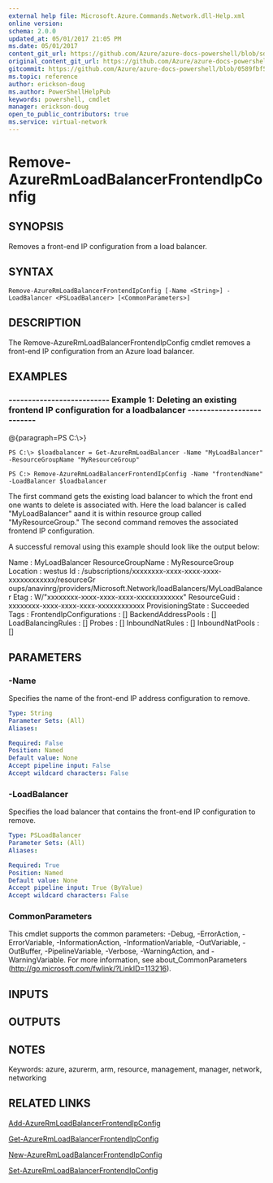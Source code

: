 ```yaml
---
external help file: Microsoft.Azure.Commands.Network.dll-Help.xml
online version:
schema: 2.0.0
updated_at: 05/01/2017 21:05 PM
ms.date: 05/01/2017
content_git_url: https://github.com/Azure/azure-docs-powershell/blob/sdw-version-test/azureps-cmdlets-docs/ResourceManager/AzureRM.Network/v2.2.0/Remove-AzureRmLoadBalancerFrontendIpConfig.md
original_content_git_url: https://github.com/Azure/azure-docs-powershell/blob/sdw-version-test/azureps-cmdlets-docs/ResourceManager/AzureRM.Network/v2.2.0/Remove-AzureRmLoadBalancerFrontendIpConfig.md
gitcommit: https://github.com/Azure/azure-docs-powershell/blob/0589fbf53d27e39e0cf445261d29c64fb0859d62
ms.topic: reference
author: erickson-doug
ms.author: PowerShellHelpPub
keywords: powershell, cmdlet
manager: erickson-doug
open_to_public_contributors: true
ms.service: virtual-network
---
```


# Remove-AzureRmLoadBalancerFrontendIpConfig

## SYNOPSIS
Removes a front-end IP configuration from a load balancer.

## SYNTAX

```
Remove-AzureRmLoadBalancerFrontendIpConfig [-Name <String>] -LoadBalancer <PSLoadBalancer> [<CommonParameters>]
```

## DESCRIPTION
The Remove-AzureRmLoadBalancerFrontendIpConfig cmdlet removes a front-end IP configuration from an Azure load balancer.

## EXAMPLES

### --------------------------  Example 1: Deleting an existing frontend IP configuration for a loadbalancer  --------------------------
@{paragraph=PS C:\\\>}





```
PS C:\> $loadbalancer = Get-AzureRmLoadBalancer -Name "MyLoadBalancer" -ResourceGroupName "MyResourceGroup"

PS C:> Remove-AzureRmLoadBalancerFrontendIpConfig -Name "frontendName" -LoadBalancer $loadbalancer
```

The first command gets the existing load balancer to which the front end one wants to delete is associated with.
Here the load balancer is called "MyLoadBalancer" aand it is within resource group called "MyResourceGroup." The second command removes the associated frontend IP configuration.

A successful removal using this example should look like the output below:

Name                     : MyLoadBalancer
ResourceGroupName        : MyResourceGroup
Location                 : westus
Id                       : /subscriptions/xxxxxxxx-xxxx-xxxx-xxxx-xxxxxxxxxxxx/resourceGr
                           oups/anavinrg/providers/Microsoft.Network/loadBalancers/MyLoadBalancer
Etag                     : W/"xxxxxxxx-xxxx-xxxx-xxxx-xxxxxxxxxxxx"
ResourceGuid             : xxxxxxxx-xxxx-xxxx-xxxx-xxxxxxxxxxxx
ProvisioningState        : Succeeded
Tags                     :
FrontendIpConfigurations : \[\]
BackendAddressPools      : \[\]
LoadBalancingRules       : \[\]
Probes                   : \[\]
InboundNatRules          : \[\]
InboundNatPools          : \[\]

## PARAMETERS

### -Name
Specifies the name of the front-end IP address configuration to remove.

```yaml
Type: String
Parameter Sets: (All)
Aliases: 

Required: False
Position: Named
Default value: None
Accept pipeline input: False
Accept wildcard characters: False
```

### -LoadBalancer
Specifies the load balancer that contains the front-end IP configuration to remove.

```yaml
Type: PSLoadBalancer
Parameter Sets: (All)
Aliases: 

Required: True
Position: Named
Default value: None
Accept pipeline input: True (ByValue)
Accept wildcard characters: False
```

### CommonParameters
This cmdlet supports the common parameters: -Debug, -ErrorAction, -ErrorVariable, -InformationAction, -InformationVariable, -OutVariable, -OutBuffer, -PipelineVariable, -Verbose, -WarningAction, and -WarningVariable. For more information, see about_CommonParameters (http://go.microsoft.com/fwlink/?LinkID=113216).

## INPUTS

## OUTPUTS

## NOTES
Keywords: azure, azurerm, arm, resource, management, manager, network, networking

## RELATED LINKS

[Add-AzureRmLoadBalancerFrontendIpConfig]()

[Get-AzureRmLoadBalancerFrontendIpConfig]()

[New-AzureRmLoadBalancerFrontendIpConfig]()

[Set-AzureRmLoadBalancerFrontendIpConfig]()

